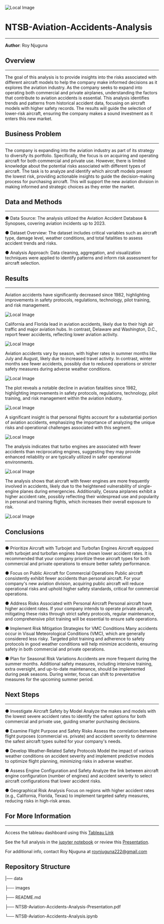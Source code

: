 ![Local Image](images/cover_image.jpg)
# NTSB-Aviation-Accidents-Analysis
---
**Author**: Roy Njuguna

## **Overview**
---
The goal of this analysis is to provide insights into the risks
associated with different aircraft models to help the company
make informed decisions as it explores the aviation industry. As
the company seeks to expand into operating both commercial
and private airplanes, understanding the factors that
contribute to aviation accidents is essential. This analysis
identifies trends and patterns from historical accident data,
focusing on aircraft models with higher safety records. The
results will guide the selection of lower-risk aircraft, ensuring
the company makes a sound investment as it enters this new
market.

## **Business Problem**
---
The company is expanding into the aviation industry as part
of its strategy to diversify its portfolio. Specifically, the focus is
on acquiring and operating aircraft for both commercial and
private use. However, there is limited knowledge about the
potential risks associated with different types of aircraft. The
task is to analyze and identify which aircraft models present
the lowest risk, providing actionable insights to guide the
decision-making process for purchasing aircraft. This will
support the new aviation division in making informed and
strategic choices as they enter the market.

## **Data and Methods**
---
● Data Source: The analysis utilized the Aviation Accident
Database & Synopses, covering aviation incidents up to 2023.

● Dataset Overview: The dataset includes critical variables such
as aircraft type, damage level, weather conditions, and total
fatalities to assess accident trends and risks.

● Analysis Approach: Data cleaning, aggregation, and
visualization techniques were applied to identify patterns and
inform risk assessment for aircraft selection.



## **Results**
---

Aviation accidents have significantly decreased since 1982, highlighting improvements in safety protocols, regulations, technology, pilot training, and risk management.

![Local Image](images/years.png)


California and Florida lead in aviation accidents, likely due to their high air traffic and major aviation hubs. In contrast, Delaware and Washington, D.C., report fewer accidents, reflecting lower aviation activity.

![Local Image](images/states.png)

Aviation accidents vary by season, with higher rates in summer months like July and August, likely due to increased travel activity. In contrast, winter months see fewer accidents, possibly due to reduced operations or stricter safety measures during adverse weather conditions.

![Local Image](images/seasons.png)


The plot reveals a notable decline in aviation fatalities since 1982, highlighting improvements in safety protocols, regulations, technology, pilot training, and risk management within the aviation industry.

![Local Image](images/fatalities.png)

A significant insight is that personal flights account for a substantial portion of aviation accidents, emphasizing the importance of analyzing the unique risks and operational challenges associated with this segment.

![Local Image](images/flight_purpose.png)

The analysis indicates that turbo engines are associated with fewer accidents than reciprocating engines, suggesting they may provide enhanced reliability or are typically utilized in safer operational environments.

![Local Image](images/engines.png)

The analysis shows that aircraft with fewer engines are more frequently involved in accidents, likely due to the heightened vulnerability of single-engine planes during emergencies. Additionally, Cessna airplanes exhibit a higher accident rate, possibly reflecting their widespread use and popularity in personal and training flights, which increases their overall exposure to risk.

![Local Image](images/engines_and_makes.png)

## **Conclusions**
---
● Prioritize Aircraft with Turbojet and Turbofan Engines
Aircraft equipped with turbojet and turbofan engines have shown
lower accident rates. It is recommended that your company prioritize
these aircraft types for both commercial and private operations to
ensure better safety performance.

● Focus on Public Aircraft for Commercial Operations
Public aircraft consistently exhibit fewer accidents than personal
aircraft. For your company's new aviation division, acquiring public
aircraft will reduce operational risks and uphold higher safety
standards, critical for commercial operations.

● Address Risks Associated with Personal Aircraft
Personal aircraft have higher accident rates. If your company intends
to operate private aircraft, mitigating these risks through strict safety
protocols, regular maintenance, and comprehensive pilot training
will be essential to ensure safe operations.

● Implement Risk Mitigation Strategies for VMC Conditions
Many accidents occur in Visual Meteorological Conditions (VMC),
which are generally considered less risky. Targeted pilot training and
adherence to safety protocols in good weather conditions will help
minimize accidents, ensuring safety in both commercial and private
operations.

● Plan for Seasonal Risk Variations
Accidents are more frequent during the summer months. Additional
safety measures, including intensive training, extra oversight, and
up-to-date maintenance, should be implemented during peak
seasons. During winter, focus can shift to preventative measures for
the upcoming summer period.

## **Next Steps**
---
● Investigate Aircraft Safety by Model
Analyze the makes and models with the lowest severe
accident rates to identify the safest options for both
commercial and private use, guiding smarter purchasing
decisions.

● Examine Flight Purpose and Safety Risks
Assess the correlation between flight purposes (commercial vs.
private) and accident severity to determine the safest aircraft
types suited for your company's needs.

● Develop Weather-Related Safety Protocols
Model the impact of various weather conditions on accident
severity and implement predictive models to optimize flight
planning, minimizing risks in adverse weather.

● Assess Engine Configuration and Safety
Analyze the link between aircraft engine configuration
(number of engines) and accident severity to select aircraft
configurations that lower accident risks.

● Geographical Risk Analysis
Focus on regions with higher accident rates (e.g., California,
Florida, Texas) to implement targeted safety measures,
reducing risks in high-risk areas.

## **For More Information**
---
Access the tableau dashboard using this [Tableau Link](https://public.tableau.com/views/NTSBAviationAccidentsAnalysis/Dashboard1?:language=en-US&:sid=&:redirect=auth&:display_count=n&:origin=viz_share_link)

See the full analysis in the [jupyter notebook](./Aviation_Accidents_Analysis.ipynb) or review this [Presentation](./presentation.pdf).

For additional info, contact Roy Njuguna at roynjuguna222@gmail.com

## **Repository Structure**
|── data

├── images

├── README.md

├── NTSB-Aviation-Accidents-Analysis-Presentation.pdf

└── NTSB-Aviation-Accidents-Analysis.ipynb

